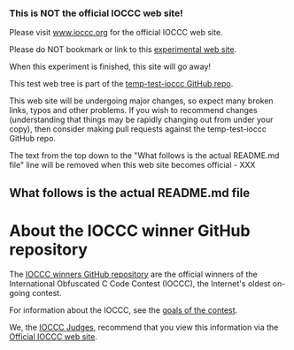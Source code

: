 ### This is NOT the official IOCCC web site!

Please visit www.ioccc.org for the official IOCCC web site.

Please do NOT bookmark or link to this [experimental web site](https://ioccc-src.github.io/temp-test-ioccc/).

When this experiment is finished, this site will go away!

This test web tree is part of the [temp-test-ioccc GitHub repo](https://github.com/ioccc-src/temp-test-ioccc).

This web site will be undergoing major changes, so expect many
broken links, typos and other problems. If you wish to recommend
changes (understanding that things may be rapidly changing out from
under your copy), then consider making pull requests against the
temp-test-ioccc GitHub repo.

The text from the top down to the "What follows is the actual README.md file"
line will be removed when this web site becomes official - XXX

## What follows is the actual README.md file
# About the IOCCC winner GitHub repository

The <A HREF="https://www.ioccc.org/index.html">IOCCC winners GitHub repository</A>
are the official winners of the International Obfuscated C Code Contest (IOCCC),
the Internet's oldest on-going contest.

For information about the IOCCC, see the <A HREF="https://www.ioccc.org/index.html#goals">goals
of the contest</A>.

We, the <A HREF="https://www.ioccc.org/judges.html">IOCCC Judges</A>, recommend that you view
this information via the
<A HREF="https://www.ioccc.org/index.html">Official IOCCC web site</A>.
